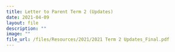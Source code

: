 ```yaml
---
title: Letter to Parent Term 2 (Updates)
date: 2021-04-09
layout: file
description: ""
image: ""
file_url: /files/Resources/2021/2021 Term 2 Updates_Final.pdf
---
```


